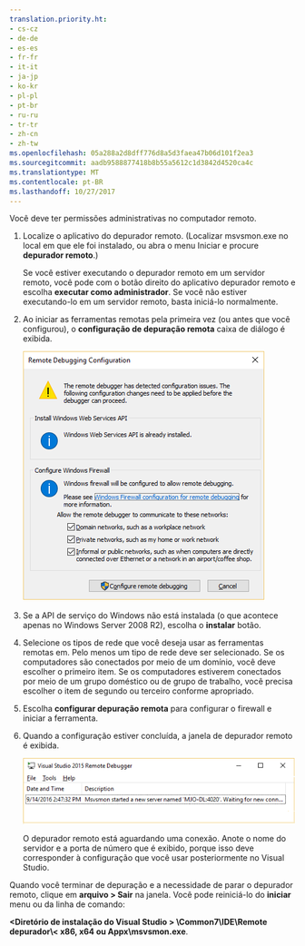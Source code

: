 ```yaml
---
translation.priority.ht:
- cs-cz
- de-de
- es-es
- fr-fr
- it-it
- ja-jp
- ko-kr
- pl-pl
- pt-br
- ru-ru
- tr-tr
- zh-cn
- zh-tw
ms.openlocfilehash: 05a288a2d8dff776d8a5d3faea47b06d101f2ea3
ms.sourcegitcommit: aadb9588877418b8b55a5612c1d3842d4520ca4c
ms.translationtype: MT
ms.contentlocale: pt-BR
ms.lasthandoff: 10/27/2017
---
```

Você deve ter permissões administrativas no computador remoto.  
  
1.  Localize o aplicativo do depurador remoto. (Localizar msvsmon.exe no local em que ele foi instalado, ou abra o menu Iniciar e procure **depurador remoto**.)
  
     Se você estiver executando o depurador remoto em um servidor remoto, você pode com o botão direito do aplicativo depurador remoto e escolha **executar como administrador**. Se você não estiver executando-lo em um servidor remoto, basta iniciá-lo normalmente.
  
3.  Ao iniciar as ferramentas remotas pela primeira vez (ou antes que você configurou), o **configuração de depuração remota** caixa de diálogo é exibida.  
  
     ![RemoteDebuggerConfWizardPage](../media/remotedebuggerconfwizardpage.png "RemoteDebuggerConfWizardPage")  
  
4.  Se a API de serviço do Windows não está instalada (o que acontece apenas no Windows Server 2008 R2), escolha o **instalar** botão.  
  
5.  Selecione os tipos de rede que você deseja usar as ferramentas remotas em. Pelo menos um tipo de rede deve ser selecionado. Se os computadores são conectados por meio de um domínio, você deve escolher o primeiro item. Se os computadores estiverem conectados por meio de um grupo doméstico ou de grupo de trabalho, você precisa escolher o item de segundo ou terceiro conforme apropriado.  
  
6.  Escolha **configurar depuração remota** para configurar o firewall e iniciar a ferramenta.  
  
7.  Quando a configuração estiver concluída, a janela de depurador remoto é exibida.
  
     ![RemoteDebuggerWindow](../media/remotedebuggerwindow.png "RemoteDebuggerWindow")
  
     O depurador remoto está aguardando uma conexão. Anote o nome do servidor e a porta de número que é exibido, porque isso deve corresponder à configuração que você usar posteriormente no Visual Studio.  
  
 Quando você terminar de depuração e a necessidade de parar o depurador remoto, clique em **arquivo > Sair** na janela. Você pode reiniciá-lo do **iniciar** menu ou da linha de comando:  
  
 **\<Diretório de instalação do Visual Studio > \Common7\IDE\Remote depurador\\< x86, x64 ou Appx\msvsmon.exe**.  